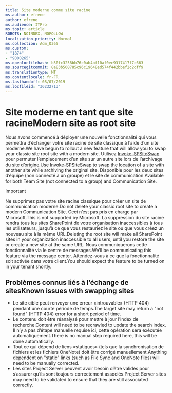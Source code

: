 ```yaml
---
title: Site moderne comme site racine
ms.author: efrene
author: efrene
ms.audience: ITPro
ms.topic: article
ROBOTS: NOINDEX, NOFOLLOW
localization_priority: Normal
ms.collection: Adm_O365
ms.custom:
- "1874"
- "9000265"
ms.openlocfilehash: b30fc3258bb76c0ab4bf10af0ec9317417f7c663
ms.sourcegitcommit: 8a83b508785c96c19648ed574f442bbef2c2dff9
ms.translationtype: MT
ms.contentlocale: fr-FR
ms.lasthandoff: 08/07/2019
ms.locfileid: "36232713"
---
```

# <a name="modern-site-as-root-site"></a><span data-ttu-id="a6796-102">Site moderne en tant que site racine</span><span class="sxs-lookup"><span data-stu-id="a6796-102">Modern site as root site</span></span>

<span data-ttu-id="a6796-103">Nous avons commencé à déployer une nouvelle fonctionnalité qui vous permettra d’échanger votre site racine de site classique à l’aide d’un site moderne.</span><span class="sxs-lookup"><span data-stu-id="a6796-103">We have begun to rollout a new feature that will allow you to swap your classic site root site with a modern site.</span></span> <span data-ttu-id="a6796-104">Utilisez [Invoke-SPSiteSwap](https://docs.microsoft.com/powershell/module/sharepoint-online/invoke-spositeswap?view=sharepoint-ps) pour permuter l’emplacement d’un site sur un autre site lors de l’archivage du site d’origine.</span><span class="sxs-lookup"><span data-stu-id="a6796-104">Use [Invoke-SPSiteSwap](https://docs.microsoft.com/powershell/module/sharepoint-online/invoke-spositeswap?view=sharepoint-ps) to swap the location of a site with another site while archiving the original site.</span></span> <span data-ttu-id="a6796-105">Disponible pour les deux sites d’équipe (non connecté à un groupe) et le site de communication.</span><span class="sxs-lookup"><span data-stu-id="a6796-105">Available for both Team Site (not connected to a group) and Communication Site.</span></span> 

>[!Important]
> <span data-ttu-id="a6796-106">Ne supprimez pas votre site racine classique pour créer un site de communication moderne.</span><span class="sxs-lookup"><span data-stu-id="a6796-106">Do not delete your classic root site to create a modern Communication Site.</span></span> <span data-ttu-id="a6796-107">Ceci n’est pas pris en charge par Microsoft.</span><span class="sxs-lookup"><span data-stu-id="a6796-107">This is not supported by Microsoft.</span></span> <span data-ttu-id="a6796-108">La suppression du site racine rendra tous les sites SharePoint de votre organisation inaccessibles à tous les utilisateurs, jusqu’à ce que vous restauriez le site ou que vous créez un nouveau site à la même URL.</span><span class="sxs-lookup"><span data-stu-id="a6796-108">Deleting the root site will make all SharePoint sites in your organization inaccessible to all users, until you restore the site or create a new site at the same URL.</span></span> <span data-ttu-id="a6796-109">Nous communiquerons cette fonctionnalité via le centre de messages.</span><span class="sxs-lookup"><span data-stu-id="a6796-109">We’ll be communicating this feature via the message center.</span></span> <span data-ttu-id="a6796-110">Attendez-vous à ce que la fonctionnalité soit activée dans votre client.</span><span class="sxs-lookup"><span data-stu-id="a6796-110">You should expect the feature to be turned on in your tenant shortly.</span></span>

## <a name="known-issues-with-swapping-sites"></a><span data-ttu-id="a6796-111">Problèmes connus liés à l’échange de sites</span><span class="sxs-lookup"><span data-stu-id="a6796-111">Known issues with swapping sites</span></span>
- <span data-ttu-id="a6796-112">Le site cible peut renvoyer une erreur «introuvable» (HTTP 404) pendant une courte période de temps.</span><span class="sxs-lookup"><span data-stu-id="a6796-112">The target site may return a "not found" (HTTP 404) error for a short period of time.</span></span>
- <span data-ttu-id="a6796-113">Le contenu doit être réanalysé pour mettre à jour l’index de recherche.</span><span class="sxs-lookup"><span data-stu-id="a6796-113">Content will need to be recrawled to update the search index.</span></span> <span data-ttu-id="a6796-114">Il n’y a pas d’étape manuelle requise ici, cette opération sera exécutée automatiquement.</span><span class="sxs-lookup"><span data-stu-id="a6796-114">There is no manual step required here, this will be done automatically.</span></span>
- <span data-ttu-id="a6796-115">Tout ce qui dépend de liens «statiques» (tels que la synchronisation de fichiers et les fichiers OneNote) doit être corrigé manuellement.</span><span class="sxs-lookup"><span data-stu-id="a6796-115">Anything dependent on "static" links (such as File Sync and OneNote files) will need to be manually corrected.</span></span>
- <span data-ttu-id="a6796-116">Les sites Project Server peuvent avoir besoin d’être validés pour s’assurer qu’ils sont toujours correctement associés.</span><span class="sxs-lookup"><span data-stu-id="a6796-116">Project Server sites may need to be validated to ensure that they are still associated correctly.</span></span> 

